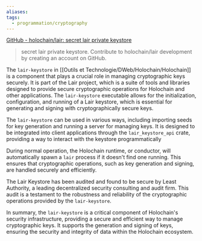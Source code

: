 ```yaml
---
aliases: 
tags:
  - programmation/cryptography
---
```

[GitHub - holochain/lair: secret lair private keystore](https://github.com/holochain/lair)
> secret lair private keystore. Contribute to holochain/lair development by creating an account on GitHub.

The `lair-keystore` in [[Outils et Technologie/DWeb/Holochain/Holochain]] is a component that plays a crucial role in managing cryptographic keys securely. It is part of the Lair project, which is a suite of tools and libraries designed to provide secure cryptographic operations for Holochain and other applications. The `lair-keystore` executable allows for the initialization, configuration, and running of a Lair keystore, which is essential for generating and signing with cryptographically secure keys.

The `lair-keystore` can be used in various ways, including importing seeds for key generation and running a server for managing keys. It is designed to be integrated into client applications through the `lair_keystore_api` crate, providing a way to interact with the keystore programmatically

During normal operation, the Holochain runtime, or conductor, will automatically spawn a `lair` process if it doesn't find one running. This ensures that cryptographic operations, such as key generation and signing, are handled securely and efficiently.

The Lair Keystore has been audited and found to be secure by Least Authority, a leading decentralized security consulting and audit firm. This audit is a testament to the robustness and reliability of the cryptographic operations provided by the `lair-keystore`.

In summary, the `lair-keystore` is a critical component of Holochain's security infrastructure, providing a secure and efficient way to manage cryptographic keys. It supports the generation and signing of keys, ensuring the security and integrity of data within the Holochain ecosystem.
